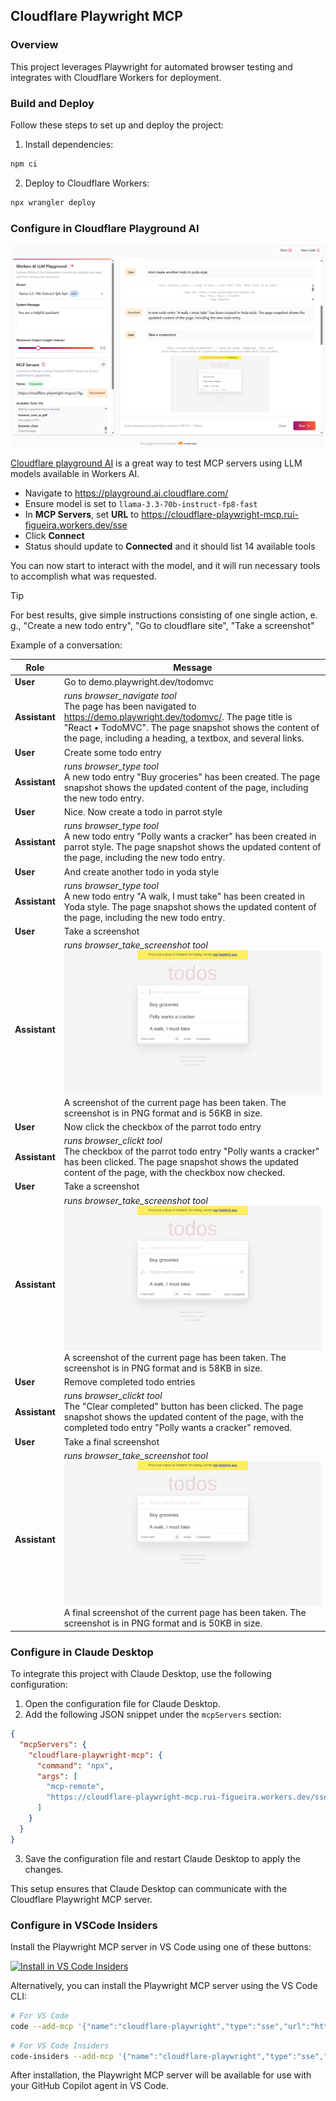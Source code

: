 ## Cloudflare Playwright MCP

### Overview

This project leverages Playwright for automated browser testing and integrates with Cloudflare Workers for deployment.

### Build and Deploy

Follow these steps to set up and deploy the project:

1. Install dependencies:
```bash
npm ci
```

2. Deploy to Cloudflare Workers:

```bash
npx wrangler deploy
```

### Configure in Cloudflare Playground AI

![alt text](docs/imgs/playground-ai-screenshot.png)

[Cloudflare playground AI](https://playground.ai.cloudflare.com/) is a great way to test MCP servers using LLM models available in Workers AI.

- Navigate to https://playground.ai.cloudflare.com/
- Ensure model is set to `llama-3.3-70b-instruct-fp8-fast`
- In **MCP Servers**, set **URL** to https://cloudflare-playwright-mcp.rui-figueira.workers.dev/sse
- Click **Connect**
- Status should update to **Connected** and it should list 14 available tools

You can now start to interact with the model, and it will run necessary tools to accomplish what was requested.

> [!TIP]
> For best results, give simple instructions consisting of one single action, e. g., "Create a new todo entry", "Go to cloudflare site", "Take a screenshot"


Example of a conversation:

| Role | Message |
|------|---------|
| **User** | Go to demo.playwright.dev/todomvc |
| **Assistant** | *runs browser_navigate tool*<br> The page has been navigated to https://demo.playwright.dev/todomvc/. The page title is "React • TodoMVC". The page snapshot shows the content of the page, including a heading, a textbox, and several links. |
| **User** | Create some todo entry |
| **Assistant** |  *runs browser_type tool*<br> A new todo entry "Buy groceries" has been created. The page snapshot shows the updated content of the page, including the new todo entry. |
| **User** | Nice. Now create a todo in parrot style |
| **Assistant** | *runs browser_type tool*<br> A new todo entry "Polly wants a cracker" has been created in parrot style. The page snapshot shows the updated content of the page, including the new todo entry. |
| **User** | And create another todo in yoda style |
| **Assistant** | *runs browser_type tool*<br> A new todo entry "A walk, I must take" has been created in Yoda style. The page snapshot shows the updated content of the page, including the new todo entry. |
| **User** | Take a screenshot |
| **Assistant** | *runs browser_take_screenshot tool*<br> ![alt text](docs/imgs/todomvc-screenshot-1.png) A screenshot of the current page has been taken. The screenshot is in PNG format and is 56KB in size. |
| **User** | Now click the checkbox of the parrot todo entry |
| **Assistant** | *runs browser_clickt tool*<br> The checkbox of the parrot todo entry "Polly wants a cracker" has been clicked. The page snapshot shows the updated content of the page, with the checkbox now checked. |
| **User** | Take a screenshot |
| **Assistant** | *runs browser_take_screenshot tool*<br> ![alt text](docs/imgs/todomvc-screenshot-2.png) A screenshot of the current page has been taken. The screenshot is in PNG format and is 58KB in size. |
| **User** | Remove completed todo entries |
| **Assistant** | *runs browser_clickt tool*<br> The "Clear completed" button has been clicked. The page snapshot shows the updated content of the page, with the completed todo entry "Polly wants a cracker" removed. |
| **User** | Take a final screenshot |
| **Assistant** | *runs browser_take_screenshot tool*<br> ![alt text](docs/imgs/todomvc-screenshot-3.png) A final screenshot of the current page has been taken. The screenshot is in PNG format and is 50KB in size. |

### Configure in Claude Desktop

To integrate this project with Claude Desktop, use the following configuration:

1. Open the configuration file for Claude Desktop.
2. Add the following JSON snippet under the `mcpServers` section:

```json
{
  "mcpServers": {
    "cloudflare-playwright-mcp": {
      "command": "npx",
      "args": [
        "mcp-remote",
        "https://cloudflare-playwright-mcp.rui-figueira.workers.dev/sse"
      ]
    }
  }
}
```

3. Save the configuration file and restart Claude Desktop to apply the changes.

This setup ensures that Claude Desktop can communicate with the Cloudflare Playwright MCP server.

### Configure in VSCode Insiders

Install the Playwright MCP server in VS Code using one of these buttons:

<!--
// Generate using?:
const config = JSON.stringify({ name: 'cloudflare-playwright', type: 'sse', url: 'https://cloudflare-playwright-mcp.rui-figueira.workers.dev/sse' });
const urlForWebsites = `vscode:mcp/install?${encodeURIComponent(config)}`;
// Github markdown does not allow linking to `vscode:` directly, so you can use our redirect:
const urlForGithub = `https://insiders.vscode.dev/redirect?url=${encodeURIComponent(urlForWebsites)}`;
-->

[<img alt="Install in VS Code Insiders" src="https://img.shields.io/badge/VS_Code_Insiders-VS_Code_Insiders?style=flat-square&label=Install%20Server&color=24bfa5">](https://insiders.vscode.dev/redirect?url=vscode%3Amcp%2Finstall%3F%257B%2522name%2522%253A%2522cloudflare-playwright%2522%252C%2522type%2522%253A%2522sse%2522%252C%2522url%2522%253A%2522https%253A%252F%252Fcloudflare-playwright-mcp.rui-figueira.workers.dev%252Fsse%2522%257D)

Alternatively, you can install the Playwright MCP server using the VS Code CLI:

```bash
# For VS Code
code --add-mcp '{"name":"cloudflare-playwright","type":"sse","url":"https://cloudflare-playwright-mcp.rui-figueira.workers.dev/sse"}'
```

```bash
# For VS Code Insiders
code-insiders --add-mcp '{"name":"cloudflare-playwright","type":"sse","url":"https://cloudflare-playwright-mcp.rui-figueira.workers.dev/sse"}'
```

After installation, the Playwright MCP server will be available for use with your GitHub Copilot agent in VS Code.
